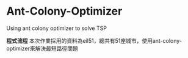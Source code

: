 # Ant-Colony-Optimizer
Using ant colony optimizer to solve TSP

**程式流程**
    本次作業採用的資料為eil51，總共有51座城市，使用ant-colony-optimizer來解決最短路徑問題
    
